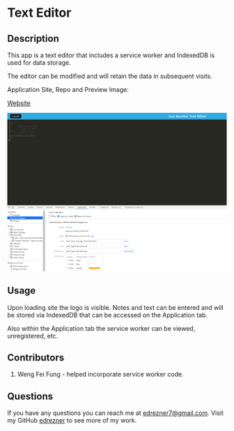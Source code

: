 # Text Editor

## Description

This app is a text editor that includes a service worker and IndexedDB is used for data storage.

The editor can be modified and will retain the data in subsequent visits.

Application Site, Repo and Preview Image:

[Website](https://end-jate-57bb7eea1802.herokuapp.com/)

![Preview Image](./client/src/images/preview.png)

## Usage

Upon loading site the logo is visible. Notes and text can be entered and will be stored via IndexedDB that can be accessed on the Application tab.

Also within the Application tab the service worker can be viewed, unregistered, etc.

## Contributors

1. Weng Fei Fung - helped incorporate service worker code.

## Questions

If you have any questions you can reach me at edrezner7@gmail.com. Visit my GitHub [edrezner](https://www.github.com/edrezner) to see more of my work.

